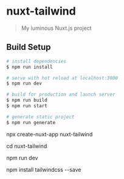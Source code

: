 # nuxt-tailwind

> My luminous Nuxt.js project

## Build Setup

``` bash
# install dependencies
$ npm run install

# serve with hot reload at localhost:3000
$ npm run dev

# build for production and launch server
$ npm run build
$ npm run start

# generate static project
$ npm run generate
```

npx create-nuxt-app nuxt-tailwind

cd nuxt-tailwind

npm run dev

npm install tailwindcss --save

